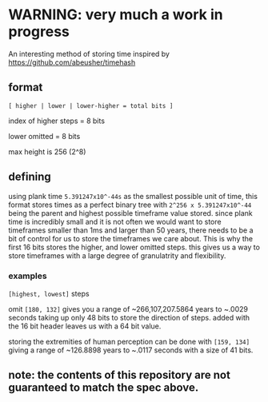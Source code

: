 # WARNING: very much a work in progress

An interesting method of storing time inspired by https://github.com/abeusher/timehash

## format

`[ higher | lower | lower-higher = total bits ]`

index of higher steps = 8 bits

lower omitted = 8 bits 

max height is 256 (2^8)

## defining 

using plank time `5.391247x10^-44s` as the smallest possible unit of time, this format stores times as a perfect binary tree with `2^256 x 5.391247x10^-44` being the parent and highest possible timeframe value stored.
since plank time is incredibly small and it is not often we would want to store timeframes smaller than 1ms and larger than 50 years, there needs to be a bit of control for us to store the timeframes we care about.
This is why the first 16 bits stores the higher, and lower omitted steps. this gives us a way to store timeframes with a large degree of granulatrity and flexibility.

### examples

`[highest, lowest]` steps

omit `[180, 132]` gives you a range of ~266,107,207.5864 years to ~.0029 seconds taking up only 48 bits to store the direction of steps. added with the 16 bit header leaves us with a 64 bit value.

storing the extremities of human perception can be done with `[159, 134]` giving a range of ~126.8898 years to ~.0117 seconds with a size of 41 bits.

## note: the contents of this repository are not guaranteed to match the spec above.

